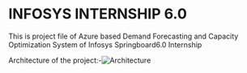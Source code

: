 # INFOSYS INTERNSHIP 6.0 
This is project file of Azure based Demand Forecasting and Capacity Optimization System of Infosys Springboard6.0 Internship

Architecture of the project:-![Architecture](https://github.com/user-attachments/assets/1492ad47-a4c1-4acd-957e-deafcfb559b1)
